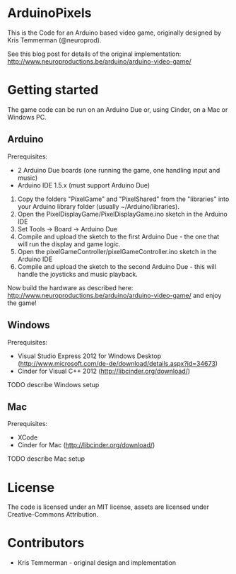 ArduinoPixels
=============

This is the Code for an Arduino based video game, originally designed by 
Kris Temmerman (@neuroprod).

See this blog post for details of the original implementation:
http://www.neuroproductions.be/arduino/arduino-video-game/

Getting started
===============

The game code can be run on an Arduino Due or, using Cinder, on a Mac or Windows PC.

Arduino
-------

Prerequisites:

- 2 Arduino Due boards (one running the game, one handling input and music)
- Arduino IDE 1.5.x (must support Arduino Due)


1. Copy the folders "PixelGame" and "PixelShared" from the "libraries" into your Arduino library folder (usually ~/Arduino/libraries).
2. Open the PixelDisplayGame/PixelDisplayGame.ino sketch in the Arduino IDE
3. Set Tools -> Board -> Arduino Due
4. Compile and upload the sketch to the first Arduino Due - the one that will run the display and game logic.
5. Open the pixelGameController/pixelGameController.ino sketch in the Arduino IDE
6. Compile and upload the sketch to the second Arduino Due - this will handle the joysticks and music playback.

Now build the hardware as described here:
http://www.neuroproductions.be/arduino/arduino-video-game/ 
and enjoy the game!

Windows
-------

Prerequisites:

- Visual Studio Express 2012 for Windows Desktop (http://www.microsoft.com/de-de/download/details.aspx?id=34673)
- Cinder for Visual C++ 2012 (http://libcinder.org/download/)

TODO describe Windows  setup

Mac
---

Prerequisites:

- XCode
- Cinder for Mac (http://libcinder.org/download/)

TODO describe Mac setup

License
=======

The code is licensed under an MIT license, assets are licensed under Creative-Commons Attribution.

Contributors
============

- Kris Temmerman - original design and implementation
